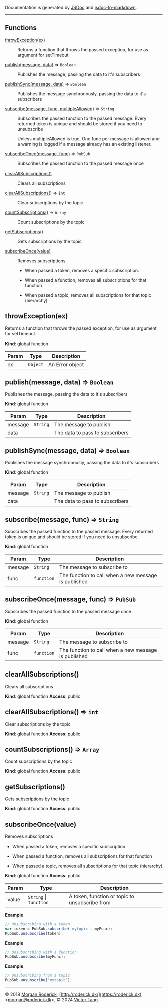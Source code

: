 Documentation is generated by [JSDoc](https://github.com/jsdoc3/jsdoc) and [jsdoc-to-markdown](https://github.com/jsdoc2md/jsdoc-to-markdown).

***

## Functions

<dl>
<dt><a href="#throwException">throwException(ex)</a></dt>
<dd><p>Returns a function that throws the passed exception, for use as argument for setTimeout</p>
</dd>
<dt><a href="#publish">publish(message, data)</a> ⇒ <code>Boolean</code></dt>
<dd><p>Publishes the message, passing the data to it&#39;s subscribers</p>
</dd>
<dt><a href="#publishSync">publishSync(message, data)</a> ⇒ <code>Boolean</code></dt>
<dd><p>Publishes the message synchronously, passing the data to it&#39;s subscribers</p>
</dd>
<dt><a href="#subscribe">subscribe(message, func, multipleAllowed)</a> ⇒ <code>String</code></dt>
<dd><p>Subscribes the passed function to the passed message. Every returned token is unique and should be stored if you need to unsubscribe</p>
<p>Unless multipleAllowed is true, One func per message is allowed and a warning is logged if a message already has an existing listener.</p>
</dd>
<dt><a href="#subscribeOnce">subscribeOnce(message, func)</a> ⇒ <code>PubSub</code></dt>
<dd><p>Subscribes the passed function to the passed message once</p>
</dd>
<dt><a href="#clearAllSubscriptions">clearAllSubscriptions()</a></dt>
<dd><p>Clears all subscriptions</p>
</dd>
<dt><a href="#clearAllSubscriptions">clearAllSubscriptions()</a> ⇒ <code>int</code></dt>
<dd><p>Clear subscriptions by the topic</p>
</dd>
<dt><a href="#countSubscriptions">countSubscriptions()</a> ⇒ <code>Array</code></dt>
<dd><p>Count subscriptions by the topic</p>
</dd>
<dt><a href="#getSubscriptions">getSubscriptions()</a></dt>
<dd><p>Gets subscriptions by the topic</p>
</dd>
<dt><a href="#subscribeOnce">subscribeOnce(value)</a></dt>
<dd><p>Removes subscriptions</p>
<ul>
<li><p>When passed a token, removes a specific subscription.</p>
</li>
<li><p>When passed a function, removes all subscriptions for that function</p>
</li>
<li><p>When passed a topic, removes all subscriptions for that topic (hierarchy)</p>
</li>
</ul>
</dd>
</dl>

<a name="throwException"></a>

## throwException(ex)
Returns a function that throws the passed exception, for use as argument for setTimeout

**Kind**: global function

| Param | Type | Description |
| --- | --- | --- |
| ex | <code>Object</code> | An Error object |

<a name="publish"></a>

## publish(message, data) ⇒ <code>Boolean</code>
Publishes the message, passing the data to it's subscribers

**Kind**: global function

| Param | Type | Description |
| --- | --- | --- |
| message | <code>String</code> | The message to publish |
| data |  | The data to pass to subscribers |

<a name="publishSync"></a>

## publishSync(message, data) ⇒ <code>Boolean</code>
Publishes the message synchronously, passing the data to it's subscribers

**Kind**: global function

| Param | Type | Description |
| --- | --- | --- |
| message | <code>String</code> | The message to publish |
| data |  | The data to pass to subscribers |

<a name="subscribe"></a>

## subscribe(message, func) ⇒ <code>String</code>
Subscribes the passed function to the passed message. Every returned token is unique and should be stored if you need to unsubscribe

**Kind**: global function

| Param | Type | Description |
| --- | --- | --- |
| message | <code>String</code> | The message to subscribe to |
| func | <code>function</code> | The function to call when a new message is published |

<a name="subscribeOnce"></a>

## subscribeOnce(message, func) ⇒ <code>PubSub</code>
Subscribes the passed function to the passed message once

**Kind**: global function

| Param | Type | Description |
| --- | --- | --- |
| message | <code>String</code> | The message to subscribe to |
| func | <code>function</code> | The function to call when a new message is published |

<a name="clearAllSubscriptions"></a>

## clearAllSubscriptions()
Clears all subscriptions

**Kind**: global function
**Access**: public
<a name="clearAllSubscriptions"></a>

## clearAllSubscriptions() ⇒ <code>int</code>
Clear subscriptions by the topic

**Kind**: global function
**Access**: public
<a name="countSubscriptions"></a>

## countSubscriptions() ⇒ <code>Array</code>
Count subscriptions by the topic

**Kind**: global function
**Access**: public
<a name="getSubscriptions"></a>

## getSubscriptions()
Gets subscriptions by the topic

**Kind**: global function
**Access**: public
<a name="subscribeOnce"></a>

## subscribeOnce(value)
Removes subscriptions

- When passed a token, removes a specific subscription.

- When passed a function, removes all subscriptions for that function

- When passed a topic, removes all subscriptions for that topic (hierarchy)

**Kind**: global function
**Access**: public

| Param | Type | Description |
| --- | --- | --- |
| value | <code>String</code> \| <code>function</code> | A token, function or topic to unsubscribe from |

**Example**
```js
// Unsubscribing with a token
var token = PubSub.subscribe('mytopic', myFunc);
PubSub.unsubscribe(token);
```
**Example**
```js
// Unsubscribing with a function
PubSub.unsubscribe(myFunc);
```
**Example**
```js
// Unsubscribing from a topic
PubSub.unsubscribe('mytopic');
```

 * * *

&copy; 2018 [Morgan Roderick](https://roderick.dk), [http://roderick.dk/](https://roderick.dk) <[morgan@roderick.dk](mailto:morgan@roderick.dk)>,
&copy; 2024 [Victor Tang](https://github.com/vtange)